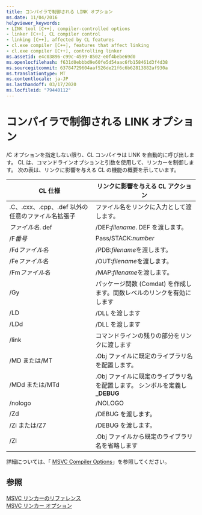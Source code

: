 ```yaml
---
title: コンパイラで制御される LINK オプション
ms.date: 11/04/2016
helpviewer_keywords:
- LINK tool [C++], compiler-controlled options
- linker [C++], CL compiler control
- linking [C++], affected by CL features
- cl.exe compiler [C++], features that affect linking
- cl.exe compiler [C++], controlling linker
ms.assetid: e4c03896-c99c-4599-8502-e0f4bebe69d0
ms.openlocfilehash: f631d0ebbbd9e60fe5d54aac6fb158461d3f4d38
ms.sourcegitcommit: 63784729604aaf526de21f6c6b62813882af930a
ms.translationtype: MT
ms.contentlocale: ja-JP
ms.lasthandoff: 03/17/2020
ms.locfileid: "79440112"
---
```

# <a name="compiler-controlled-link-options"></a>コンパイラで制御される LINK オプション

/C オプションを指定しない限り、CL コンパイラは LINK を自動的に呼び出します。 CL は、コマンドラインオプションと引数を使用して、リンカーを制御します。 次の表は、リンクに影響を与える CL の機能の概要を示しています。

|CL 仕様|リンクに影響を与える CL アクション|
|----------------------|---------------------------------|
|.C、.cxx、.cpp、.def 以外の任意のファイル名拡張子|ファイル名をリンクに入力として渡します。|
|*ファイル名*. def|/DEF:*filename*. DEF を渡します。|
|/F*番号*|Pass/STACK:*number*|
|/Fd*ファイル名*|/PDB:*filename*を渡します。|
|/Fe*ファイル名*|/OUT:*filename*を渡します。|
|/Fm*ファイル名*|/MAP:*filename*を渡します。|
|/Gy|パッケージ関数 (Comdat) を作成します。関数レベルのリンクを有効にします|
|/LD|/DLL を渡します|
|/LDd|/DLL を渡します|
|/link|コマンドラインの残りの部分をリンクに渡します|
|/MD または/MT|.Obj ファイルに既定のライブラリ名を配置します。|
|/MDd または/MTd|.Obj ファイルに既定のライブラリ名を配置します。 シンボルを定義し **_DEBUG**|
|/nologo|/NOLOGO|
|/Zd|/DEBUG を渡します。|
|/Zi または/Z7|/DEBUG を渡します。|
|/Zl|.Obj ファイルから既定のライブラリ名を省略します|

詳細については、「 [MSVC Compiler Options](compiler-options.md)」を参照してください。

## <a name="see-also"></a>参照

[MSVC リンカーのリファレンス](linking.md)<br/>
[MSVC リンカー オプション](linker-options.md)

